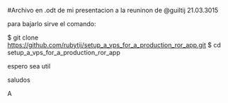 #Archivo en .odt de mi presentacion a la reuninon de @guiltij 21.03.3015

para bajarlo sirve el comando: 

$ git clone https://github.com/rubytij/setup_a_vps_for_a_production_ror_app.git
$ cd setup_a_vps_for_a_production_ror_app

espero sea util

saludos

A
